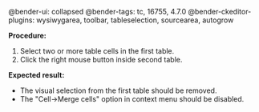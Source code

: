 @bender-ui: collapsed
@bender-tags: tc, 16755, 4.7.0
@bender-ckeditor-plugins: wysiwygarea, toolbar, tableselection, sourcearea, autogrow

**Procedure:**

1. Select two or more table cells in the first table.
2. Click the right mouse button inside second table.

**Expected result:**

* The visual selection from the first table should be removed.
* The "Cell->Merge cells" option in context menu should be disabled.
